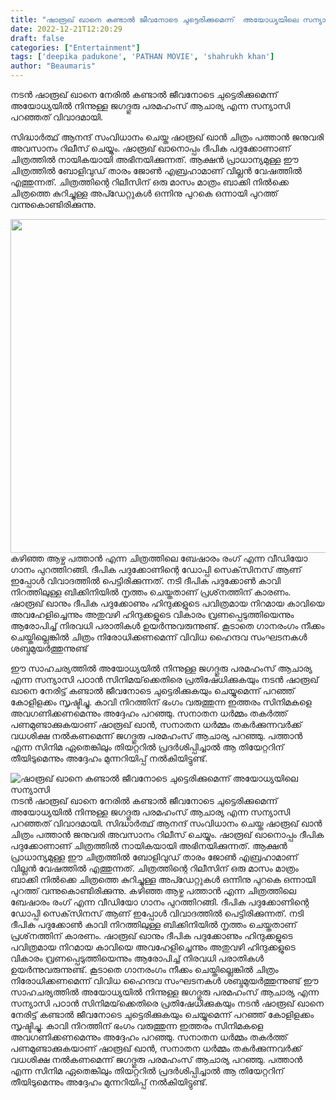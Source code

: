 ```yaml
---
title: "ഷാരൂഖ് ഖാനെ കണ്ടാൽ ജീവനോടെ ചുട്ടെരിക്കുമെന്ന്  അയോധ്യയിലെ സന്യാസി"
date: 2022-12-21T12:20:29
draft: false
categories: ["Entertainment"]
tags: ['deepika padukone', 'PATHAN MOVIE', 'shahrukh khan']
author: "Beaumaris"
---
```


നടൻ ഷാരൂഖ് ഖാനെ നേരിൽ കണ്ടാൽ ജീവനോടെ ചുട്ടെരിക്കുമെന്ന് അയോധ്യയിൽ നിന്നുള്ള ജഗദ്ഗുരു പരമഹംസ് ആചാര്യ എന്ന സന്യാസി പറഞ്ഞത് വിവാദമായി.

സിദ്ധാർത്ഥ് ആനന്ദ് സംവിധാനം ചെയ്ത ഷാരൂഖ് ഖാൻ ചിത്രം പത്താൻ ജനുവരി അവസാനം റിലീസ് ചെയ്യും. ഷാരൂഖ് ഖാനൊപ്പം ദീപിക പദുക്കോണാണ് ചിത്രത്തിൽ നായികയായി അഭിനയിക്കുന്നത്. ആക്ഷൻ പ്രാധാന്യമുള്ള ഈ ചിത്രത്തിൽ ബോളിവുഡ് താരം ജോൺ എബ്രഹാമാണ് വില്ലൻ വേഷത്തിൽ എത്തുന്നത്. ചിത്രത്തിന്റെ റിലീസിന് ഒരു മാസം മാത്രം ബാക്കി നിൽക്കെ ചിത്രത്തെ കുറിച്ചുള്ള അപ്ഡേറ്റുകൾ ഒന്നിനു പുറകെ ഒന്നായി പുറത്ത് വന്നുകൊണ്ടിരിക്കുന്നു.

<img class="size-large wp-image-367964 aligncenter" src="https://cdn.boolokam.com/articles/2022/12/ffwffff-1024x683.webp" alt="" width="800" height="534" />കഴിഞ്ഞ ആഴ്ച പത്താൻ എന്ന ചിത്രത്തിലെ ബേഷാരം രംഗ് എന്ന വീഡിയോ ഗാനം പുറത്തിറങ്ങി. ദീപിക പദുക്കോണിന്റെ ഡോപ്പി സെക്‌സിനസ് ആണ് ഇപ്പോൾ വിവാദത്തിൽ പെട്ടിരിക്കുന്നത്. നടി ദീപിക പദുക്കോൺ കാവി നിറത്തിലുള്ള ബിക്കിനിയിൽ നൃത്തം ചെയ്തതാണ് പ്രശ്‌നത്തിന് കാരണം. ഷാരൂഖ് ഖാനും ദീപിക പദുക്കോണും ഹിന്ദുക്കളുടെ പവിത്രമായ നിറമായ കാവിയെ അവഹേളിച്ചെന്നും അതുവഴി ഹിന്ദുക്കളുടെ വികാരം വ്രണപ്പെടുത്തിയെന്നും ആരോപിച്ച് നിരവധി പരാതികൾ ഉയർന്നുവരുന്നുണ്ട്. കൂടാതെ ഗാനരംഗം നീക്കം ചെയ്തില്ലെങ്കിൽ ചിത്രം നിരോധിക്കണമെന്ന് വിവിധ ഹൈന്ദവ സംഘടനകൾ ശബ്ദമുയർത്തുന്നുണ്ട്

ഈ സാഹചര്യത്തിൽ അയോധ്യയിൽ നിന്നുള്ള ജഗദ്ഗുരു പരമഹംസ് ആചാര്യ എന്ന സന്യാസി പഠാൻ സിനിമയ്‌ക്കെതിരെ പ്രതിഷേധിക്കുകയും നടൻ ഷാരൂഖ് ഖാനെ നേരിട്ട് കണ്ടാൽ ജീവനോടെ ചുട്ടെരിക്കുകയും ചെയ്യുമെന്ന് പറഞ്ഞ് കോളിളക്കം സൃഷ്ടിച്ചു. കാവി നിറത്തിന് ഭംഗം വരുത്തുന്ന ഇത്തരം സിനിമകളെ അവഗണിക്കണമെന്നും അദ്ദേഹം പറഞ്ഞു. സനാതന ധർമ്മം തകർത്ത് പണമുണ്ടാക്കുകയാണ് ഷാരൂഖ് ഖാൻ, സനാതന ധർമ്മം തകർക്കുന്നവർക്ക് വധശിക്ഷ നൽകണമെന്ന് ജഗദ്ഗുരു പരമഹംസ് ആചാര്യ പറഞ്ഞു. പത്താൻ എന്ന സിനിമ ഏതെങ്കിലും തിയറ്ററിൽ പ്രദർശിപ്പിച്ചാൽ ആ തിയേറ്ററിന് തീയിടുമെന്നും അദ്ദേഹം മുന്നറിയിപ്പ് നൽകിയിട്ടുണ്ട്.


![ഷാരൂഖ് ഖാനെ കണ്ടാൽ ജീവനോടെ ചുട്ടെരിക്കുമെന്ന്  അയോധ്യയിലെ സന്യാസി](https://cdn.boolokam.com/articles/2022/12/ffwffff-1024x683.webp)നടൻ ഷാരൂഖ് ഖാനെ നേരിൽ കണ്ടാൽ ജീവനോടെ ചുട്ടെരിക്കുമെന്ന് അയോധ്യയിൽ നിന്നുള്ള ജഗദ്ഗുരു പരമഹംസ് ആചാര്യ എന്ന സന്യാസി പറഞ്ഞത് വിവാദമായി. സിദ്ധാർത്ഥ് ആനന്ദ് സംവിധാനം ചെയ്ത ഷാരൂഖ് ഖാൻ ചിത്രം പത്താൻ ജനുവരി അവസാനം റിലീസ് ചെയ്യും. ഷാരൂഖ് ഖാനൊപ്പം ദീപിക പദുക്കോണാണ് ചിത്രത്തിൽ നായികയായി അഭിനയിക്കുന്നത്. ആക്ഷൻ പ്രാധാന്യമുള്ള ഈ ചിത്രത്തിൽ ബോളിവുഡ് താരം ജോൺ എബ്രഹാമാണ് വില്ലൻ വേഷത്തിൽ എത്തുന്നത്. ചിത്രത്തിന്റെ റിലീസിന് ഒരു മാസം മാത്രം ബാക്കി നിൽക്കെ ചിത്രത്തെ കുറിച്ചുള്ള അപ്ഡേറ്റുകൾ ഒന്നിനു പുറകെ ഒന്നായി പുറത്ത് വന്നുകൊണ്ടിരിക്കുന്നു. കഴിഞ്ഞ ആഴ്ച പത്താൻ എന്ന ചിത്രത്തിലെ ബേഷാരം രംഗ് എന്ന വീഡിയോ ഗാനം പുറത്തിറങ്ങി. ദീപിക പദുക്കോണിന്റെ ഡോപ്പി സെക്‌സിനസ് ആണ് ഇപ്പോൾ വിവാദത്തിൽ പെട്ടിരിക്കുന്നത്. നടി ദീപിക പദുക്കോൺ കാവി നിറത്തിലുള്ള ബിക്കിനിയിൽ നൃത്തം ചെയ്തതാണ് പ്രശ്‌നത്തിന് കാരണം. ഷാരൂഖ് ഖാനും ദീപിക പദുക്കോണും ഹിന്ദുക്കളുടെ പവിത്രമായ നിറമായ കാവിയെ അവഹേളിച്ചെന്നും അതുവഴി ഹിന്ദുക്കളുടെ വികാരം വ്രണപ്പെടുത്തിയെന്നും ആരോപിച്ച് നിരവധി പരാതികൾ ഉയർന്നുവരുന്നുണ്ട്. കൂടാതെ ഗാനരംഗം നീക്കം ചെയ്തില്ലെങ്കിൽ ചിത്രം നിരോധിക്കണമെന്ന് വിവിധ ഹൈന്ദവ സംഘടനകൾ ശബ്ദമുയർത്തുന്നുണ്ട് ഈ സാഹചര്യത്തിൽ അയോധ്യയിൽ നിന്നുള്ള ജഗദ്ഗുരു പരമഹംസ് ആചാര്യ എന്ന സന്യാസി പഠാൻ സിനിമയ്‌ക്കെതിരെ പ്രതിഷേധിക്കുകയും നടൻ ഷാരൂഖ് ഖാനെ നേരിട്ട് കണ്ടാൽ ജീവനോടെ ചുട്ടെരിക്കുകയും ചെയ്യുമെന്ന് പറഞ്ഞ് കോളിളക്കം സൃഷ്ടിച്ചു. കാവി നിറത്തിന് ഭംഗം വരുത്തുന്ന ഇത്തരം സിനിമകളെ അവഗണിക്കണമെന്നും അദ്ദേഹം പറഞ്ഞു. സനാതന ധർമ്മം തകർത്ത് പണമുണ്ടാക്കുകയാണ് ഷാരൂഖ് ഖാൻ, സനാതന ധർമ്മം തകർക്കുന്നവർക്ക് വധശിക്ഷ നൽകണമെന്ന് ജഗദ്ഗുരു പരമഹംസ് ആചാര്യ പറഞ്ഞു. പത്താൻ എന്ന സിനിമ ഏതെങ്കിലും തിയറ്ററിൽ പ്രദർശിപ്പിച്ചാൽ ആ തിയേറ്ററിന് തീയിടുമെന്നും അദ്ദേഹം മുന്നറിയിപ്പ് നൽകിയിട്ടുണ്ട്.
